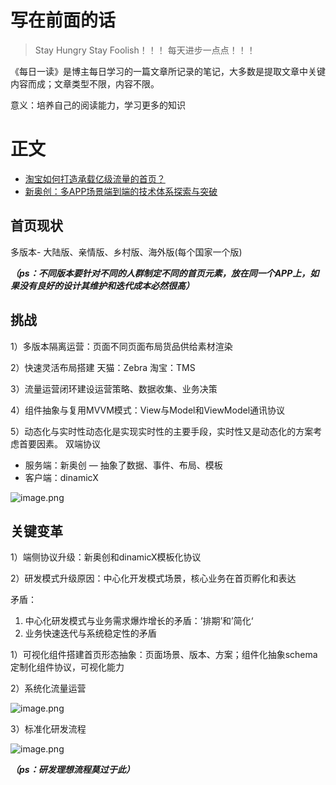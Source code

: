 
# 写在前面的话
> Stay Hungry Stay Foolish！！！
> 每天进步一点点！！！

《每日一读》是博主每日学习的一篇文章所记录的笔记，大多数是提取文章中关键内容而成；文章类型不限，内容不限。

意义：培养自己的阅读能力，学习更多的知识


# 正文
* [淘宝如何打造承载亿级流量的首页？](https://www.infoq.cn/article/1K8Krl-5vZKLJBZQbfhx)
* [新奥创：多APP场景端到端的技术体系探索与突破](https://wemp.app/posts/b0d891a9-6e2e-43d9-a4cd-b8bb0163d5fe)

## 首页现状
多版本- 大陆版、亲情版、乡村版、海外版(每个国家一个版)


***（ps：不同版本要针对不同的人群制定不同的首页元素，放在同一个APP上，如果没有良好的设计其维护和迭代成本必然很高）***

## 挑战
1）多版本隔离运营：页面不同页面布局货品供给素材渲染

2）快速灵活布局搭建
天猫：Zebra
淘宝：TMS

3）流量运营闭环建设运营策略、数据收集、业务决策

4）组件抽象与复用MVVM模式：View与Model和ViewModel通讯协议

5）动态化与实时性动态化是实现实时性的主要手段，实时性又是动态化的方案考虑首要因素。
双端协议
- 服务端：新奥创 — 抽象了数据、事件、布局、模板
- 客户端：dinamicX

![image.png](https://upload-images.jianshu.io/upload_images/4589271-70e62acffd888fe7.png?imageMogr2/auto-orient/strip%7CimageView2/2/w/1240)


## 关键变革
1）端侧协议升级：新奥创和dinamicX模板化协议

2）研发模式升级原因：中心化开发模式场景，核心业务在首页孵化和表达

矛盾：
1. 中心化研发模式与业务需求爆炸增长的矛盾：’排期’和’简化‘
2. 业务快速迭代与系统稳定性的矛盾

1）可视化组件搭建首页形态抽象：页面场景、版本、方案；组件化抽象schema定制化组件协议，可视化能力

2）系统化流量运营

![image.png](https://upload-images.jianshu.io/upload_images/4589271-e992bb4e7d3a70a1.png?imageMogr2/auto-orient/strip%7CimageView2/2/w/1240)


3）标准化研发流程

![image.png](https://upload-images.jianshu.io/upload_images/4589271-f1e2c5568a41fbdb.png?imageMogr2/auto-orient/strip%7CimageView2/2/w/1240)

***（ps：研发理想流程莫过于此）***